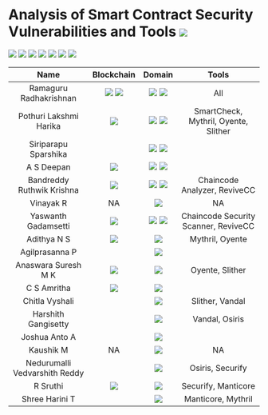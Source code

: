 # Analysis of Smart Contract Security Vulnerabilities and Tools ![](https://img.shields.io/badge/-Live-brightgreen)<br/>

![](https://img.shields.io/badge/Batch-20CYS-green) ![](https://img.shields.io/badge/Batch-UG21CYS-lightgreen) ![](https://img.shields.io/badge/Batch-PG21CYS-green) 
![](https://img.shields.io/badge/Batch-UG22CYS-lightgreen) ![](https://img.shields.io/badge/Batch-PG21CYS-green) ![](https://img.shields.io/badge/Batch-PhD-darkgreen) ![](https://img.shields.io/badge/-B_RIG-darkgreen)<br/>

| Name | Blockchain | Domain | Tools |
|:----:|:----------:|:------:|:-----:|
| Ramaguru Radhakrishnan | ![](https://img.shields.io/badge/-Ethereum-gold) ![](https://img.shields.io/badge/-Hyperledger_Fabric-brown) | ![](https://img.shields.io/badge/-Research-blue) ![](https://img.shields.io/badge/-Security-brown) | All |
| Pothuri Lakshmi Harika | ![](https://img.shields.io/badge/-Ethereum-gold) | ![](https://img.shields.io/badge/-Research-blue) ![](https://img.shields.io/badge/-Security-brown) | SmartCheck, Mythril, Oyente, Slither | 
| Siriparapu Sparshika |  | ![](https://img.shields.io/badge/-Research-blue) ![](https://img.shields.io/badge/-Security-brown) |  |
| A S Deepan | ![](https://img.shields.io/badge/-Ethereum-gold) | ![](https://img.shields.io/badge/-Research-blue) ![](https://img.shields.io/badge/-Security-brown) |  | 
| Bandreddy Ruthwik Krishna | ![](https://img.shields.io/badge/-Hyperledger_Fabric-brown) | ![](https://img.shields.io/badge/-Research-blue) ![](https://img.shields.io/badge/-Security-brown) | Chaincode Analyzer, ReviveCC |
| Vinayak R | NA | ![](https://img.shields.io/badge/-User_Interface-gold) | NA | 
| Yaswanth Gadamsetti | ![](https://img.shields.io/badge/-Hyperledger_Fabric-brown) | ![](https://img.shields.io/badge/-Research-blue) ![](https://img.shields.io/badge/-Security-brown) | Chaincode Security Scanner, ReviveCC | 
| Adithya N S | ![](https://img.shields.io/badge/-Corda-red) | ![](https://img.shields.io/badge/-Research-blue) | Mythril, Oyente |
| Agilprasanna P |  | ![](https://img.shields.io/badge/-Security-brown) | | 
| Anaswara Suresh M K  | ![](https://img.shields.io/badge/-Corda-red) | ![](https://img.shields.io/badge/-Security-brown) | Oyente, Slither |
| C S Amritha | ![](https://img.shields.io/badge/-Corda-red) | ![](https://img.shields.io/badge/-Research-blue) |  |
| Chitla Vyshali | |  ![](https://img.shields.io/badge/-Security-brown) | Slither, Vandal |
| Harshith Gangisetty | | ![](https://img.shields.io/badge/-Research-blue) | Vandal, Osiris |
| Joshua Anto A | | ![](https://img.shields.io/badge/-Security-brown) |  |
| Kaushik M | NA | ![](https://img.shields.io/badge/-User_Interface-gold) | NA | 
| Nedurumalli Vedvarshith Reddy | | ![](https://img.shields.io/badge/-Research-blue) | Osiris, Securify | 
| R Sruthi | ![](https://img.shields.io/badge/-Corda-red) | ![](https://img.shields.io/badge/-Research-blue) | Securify, Manticore |
| Shree Harini T |  | ![](https://img.shields.io/badge/-Security-brown) | Manticore, Mythril | 

